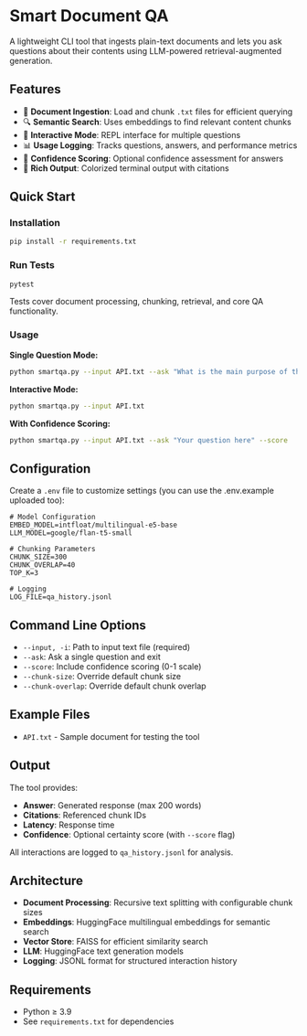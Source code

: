 # Smart Document QA

A lightweight CLI tool that ingests plain-text documents and lets you ask questions about their contents using LLM-powered retrieval-augmented generation.

## Features

- 📄 **Document Ingestion**: Load and chunk `.txt` files for efficient querying
- 🔍 **Semantic Search**: Uses embeddings to find relevant content chunks
- 💬 **Interactive Mode**: REPL interface for multiple questions
- 📊 **Usage Logging**: Tracks questions, answers, and performance metrics
- 🎯 **Confidence Scoring**: Optional confidence assessment for answers
- 🎨 **Rich Output**: Colorized terminal output with citations

## Quick Start

### Installation

```bash
pip install -r requirements.txt
```

### Run Tests

```bash
pytest
```
Tests cover document processing, chunking, retrieval, and core QA functionality.

### Usage

**Single Question Mode:**
```bash
python smartqa.py --input API.txt --ask "What is the main purpose of this API?"
```

**Interactive Mode:**
```bash
python smartqa.py --input API.txt
```

**With Confidence Scoring:**
```bash
python smartqa.py --input API.txt --ask "Your question here" --score
```

## Configuration

Create a `.env` file to customize settings (you can use the .env.example uploaded too):

```env
# Model Configuration
EMBED_MODEL=intfloat/multilingual-e5-base
LLM_MODEL=google/flan-t5-small

# Chunking Parameters
CHUNK_SIZE=300
CHUNK_OVERLAP=40
TOP_K=3

# Logging
LOG_FILE=qa_history.jsonl
```

## Command Line Options

- `--input, -i`: Path to input text file (required)
- `--ask`: Ask a single question and exit
- `--score`: Include confidence scoring (0-1 scale)
- `--chunk-size`: Override default chunk size
- `--chunk-overlap`: Override default chunk overlap

## Example Files

- `API.txt` - Sample document for testing the tool

## Output

The tool provides:
- **Answer**: Generated response (max 200 words)
- **Citations**: Referenced chunk IDs
- **Latency**: Response time
- **Confidence**: Optional certainty score (with `--score` flag)

All interactions are logged to `qa_history.jsonl` for analysis.

## Architecture

- **Document Processing**: Recursive text splitting with configurable chunk sizes
- **Embeddings**: HuggingFace multilingual embeddings for semantic search
- **Vector Store**: FAISS for efficient similarity search
- **LLM**: HuggingFace text generation models
- **Logging**: JSONL format for structured interaction history

## Requirements

- Python ≥ 3.9
- See `requirements.txt` for dependencies
